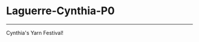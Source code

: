 # Laguerre-Cynthia-P0

---------------------------------------------------------

Cynthia's Yarn Festival!

